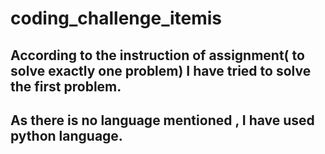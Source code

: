 # coding_challenge_itemis
## According to the instruction of assignment( to solve exactly one problem) I have tried to solve the first problem. 
## As there is no language mentioned , I have used python language.
